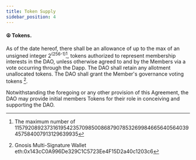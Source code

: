 ```yaml
---
title: Token Supply
sidebar_position: 4
---
```


#### ☮️ Tokens.

As of the date hereof, there shall be an allowance of up to the max of an unsigned integer 2<sup>(256-1)</sup>[^1], tokens authorized to represent membership interests in the DAO, unless otherwise agreed to and by the Members via a vote occurring through the Dapp. The DAO shall retain any allotment unallocated tokens. The DAO shall grant the Member's governance voting tokens [^2].

Notwithstanding the foregoing or any other provision of this Agreement, the DAO may provide initial members Tokens for their role in conceiving and supporting the DAO.

[^1]: The maximum number of 115792089237316195423570985008687907853269984665640564039457584007913129639935
[^2]: Gnosis Multi-Signature Wallet eth:0x143cC0A996De329C1C5723Ee4F15D2a40c1203c6
